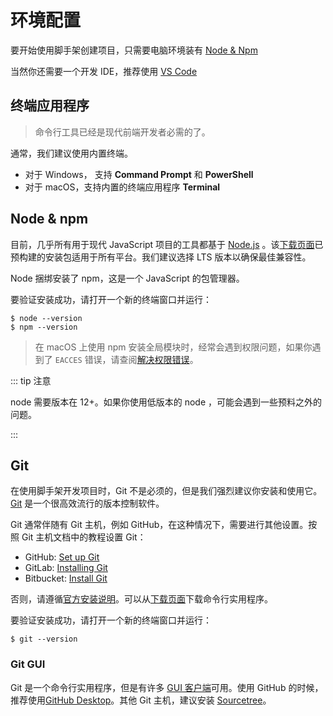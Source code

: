 # 环境配置

要开始使用脚手架创建项目，只需要电脑环境装有 [Node & Npm](https://nodejs.org/zh-cn/)

当然你还需要一个开发 IDE，推荐使用 [VS Code](https://code.visualstudio.com/)

## 终端应用程序

> 命令行工具已经是现代前端开发者必需的了。

通常，我们建议使用内置终端。

- 对于 Windows， 支持 **Command Prompt** 和 **PowerShell**
- 对于 macOS，支持内置的终端应用程序 **Terminal**

## Node & npm

目前，几乎所有用于现代 JavaScript 项目的工具都基于 [Node.js](https://nodejs.org/zh-cn/) 。该[下载页面](https://nodejs.org/en/download/)已预构建的安装包适用于所有平台。我们建议选择 LTS 版本以确保最佳兼容性。

Node 捆绑安装了 npm，这是一个 JavaScript 的包管理器。

要验证安装成功，请打开一个新的终端窗口并运行：

```shell
$ node --version
$ npm --version
```

> 在 macOS 上使用 npm 安装全局模块时，经常会遇到权限问题，如果你遇到了 `EACCES` 错误，请查阅[解决权限错误](https://segmentfault.com/a/1190000018660227)。

::: tip 注意

node 需要版本在 12+。如果你使用低版本的 node ，可能会遇到一些预料之外的问题。

:::

## Git

在使用脚手架开发项目时，Git 不是必须的，但是我们强烈建议你安装和使用它。[Git](https://git-scm.com/) 是一个很高效流行的版本控制软件。

Git 通常伴随有 Git 主机，例如 GitHub，在这种情况下，需要进行其他设置。按照 Git 主机文档中的教程设置 Git：

- GitHub: [Set up Git](https://help.github.com/en/articles/set-up-git)
- GitLab: [Installing Git](https://docs.gitlab.com/ee/topics/git/how_to_install_git)
- Bitbucket: [Install Git](https://www.atlassian.com/git/tutorials/install-git)

否则，请遵循[官方安装说明](https://git-scm.com/book/en/v2/Getting-Started-Installing-Git)。可以从[下载页面](https://git-scm.com/downloads)下载命令行实用程序。

要验证安装成功，请打开一个新的终端窗口并运行：

```shell
$ git --version
```

### Git GUI

Git 是一个命令行实用程序，但是有许多 [GUI 客户端](https://git-scm.com/downloads/guis/)可用。使用 GitHub 的时候，推荐使用[GitHub Desktop](https://desktop.github.com/)。其他 Git 主机，建议安装 [Sourcetree](https://www.sourcetreeapp.com/)。
